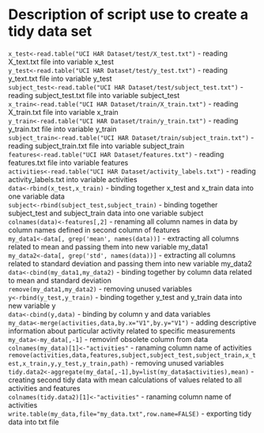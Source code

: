 # Description of script use to create a tidy data set    
`x_test<-read.table("UCI HAR Dataset/test/X_test.txt")` - reading X_text.txt file into variable x_test    
`y_test<-read.table("UCI HAR Dataset/test/y_test.txt")` - reading y_text.txt file into variable y_test    
`subject_test<-read.table("UCI HAR Dataset/test/subject_test.txt")` - reading subject_test.txt file into variable subject_test    
`x_train<-read.table("UCI HAR Dataset/train/X_train.txt")` - reading X_train.txt file into variable x_train    
`y_train<-read.table("UCI HAR Dataset/train/y_train.txt")` - reading y_train.txt file into variable y_train    
`subject_train<-read.table("UCI HAR Dataset/train/subject_train.txt")` - reading subject_train.txt file into variable subject_train    
`features<-read.table("UCI HAR Dataset/features.txt")` - reading features.txt file into variable features    
`activities<-read.table("UCI HAR Dataset/activity_labels.txt")` - reading activity_labels.txt into variable activities    
`data<-rbind(x_test,x_train)` - binding together x_test and x_train data into one variable data    
`subject<-rbind(subject_test,subject_train)` - binding together subject_test and subject_train data into one variable subject    
`colnames(data)<-features[,2]` - renaming all column names in data by column names defined in second column of features    
`my_data1<-data[, grep('mean', names(data))]` - extracting all columns related to mean and passing them into new variable my_data1    
`my_data2<-data[, grep('std', names(data))]` - extracting all columns related to standard deviation and passing them into new variable my_data2    
`data<-cbind(my_data1,my_data2)` - binding together by column data related to mean and standard deviation    
`remove(my_data1,my_data2)` - removing unused variables    
`y<-rbind(y_test,y_train)` - binding together y_test and y_train data into new variable y    
`data<-cbind(y,data)` - binding by column y and data variables    
`my_data<-merge(activities,data,by.x="V1",by.y="V1")` - adding descriptive information about particular activity related to specific measurements    
`my_data<-my_data[,-1]` - removinf obsolete column from data    
`colnames(my_data)[1]<-"activities"` - ranaming column name of activities    
`remove(activities,data,features,subject,subject_test,subject_train,x_test,x_train,y,y_test,y_train,path)` - removing unused variables    
`tidy.data2<-aggregate(my_data[,-1],by=list(my_data$activities),mean)` - creating second tidy data with mean calculations of values related to all activities and features    
`colnames(tidy.data2)[1]<-"activities"` - ranaming column name of activities    
`write.table(my_data,file="my_data.txt",row.name=FALSE)` - exporting tidy data into txt file    
